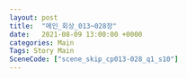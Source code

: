 ```yaml
---
layout: post
title:  "메인_회상_013~028장"
date:   2021-08-09 13:00:00 +0000
categories: Main
Tags: Story Main
SceneCode: ["scene_skip_cp013-028_q1_s10"]
---
```

